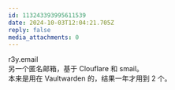 ```yaml
---
id: 113243393995611539
date: 2024-10-03T12:04:21.705Z
reply: false
media_attachments: 0
---
```


r3y.email   
另一个匿名邮箱，基于 Clouflare 和 smail。  
本来是用在 Vaultwarden 的，结果一年才用到 2 个。

